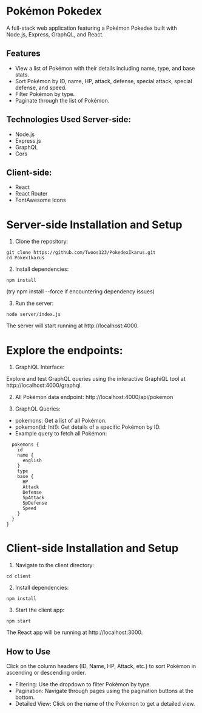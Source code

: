 # Pokémon Pokedex
A full-stack web application featuring a Pokémon Pokedex built with Node.js, Express, GraphQL, and React.

## Features
- View a list of Pokémon with their details including name, type, and base stats.
- Sort Pokémon by ID, name, HP, attack, defense, special attack, special defense, and speed.
- Filter Pokémon by type.
- Paginate through the list of Pokémon.

## Technologies Used Server-side:
- Node.js
- Express.js
- GraphQL
- Cors

## Client-side:
- React
- React Router
- FontAwesome Icons

# Server-side Installation and Setup
1. Clone the repository:

```
git clone https://github.com/Twoos123/PokedexIkarus.git
cd PokexIkarus
```
2. Install dependencies:

```
npm install
```

(try npm install --force if encountering dependency issues)

3. Run the server:
```
node server/index.js
```
The server will start running at http://localhost:4000.

# Explore the endpoints:

1. GraphiQL Interface:

Explore and test GraphQL queries using the interactive GraphiQL tool at http://localhost:4000/graphql.

2. All Pokémon data endpoint: http://localhost:4000/api/pokemon

3. GraphQL Queries:
- pokemons: Get a list of all Pokémon.
- pokemon(id: Int!): Get details of a specific Pokémon by ID.
- Example query to fetch all Pokémon:

```{
  pokemons {
    id
    name {
      english
    }
    type
    base {
      HP
      Attack
      Defense
      SpAttack
      SpDefense
      Speed
    }
  }
}
````

# Client-side Installation and Setup

1. Navigate to the client directory:

```
cd client
```

2. Install dependencies:

```
npm install
```

3. Start the client app:

```
npm start
```

The React app will be running at http://localhost:3000.

## How to Use
 
Click on the column headers (ID, Name, HP, Attack, etc.) to sort Pokémon in ascending or descending order.
- Filtering: Use the dropdown to filter Pokémon by type.
- Pagination: Navigate through pages using the pagination buttons at the bottom.
- Detailed View: Click on the name of the Pokemon to get a detailed view.
